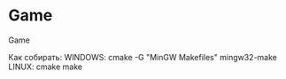 # Game
Game

Как собирать:
  WINDOWS:
    cmake -G "MinGW Makefiles"
    mingw32-make
  LINUX:
    cmake
    make
